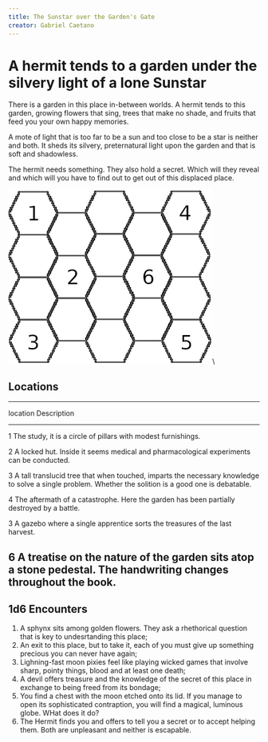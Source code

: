 ```yaml
---
title: The Sunstar over the Garden's Gate
creator: Gabriel Caetano
---
```


# A hermit tends to a garden under the silvery light of a lone Sunstar

There is a garden in this place in-between worlds. A hermit tends to this garden, growing flowers that sing, trees that make no shade, and fruits that feed you your own happy memories.

A mote of light that is too far to be a sun and too close to be a star is neither and both. It sheds its silvery, preternatural light upon the garden and that is soft and shadowless.

The hermit needs something. They also hold a secret. Which will they reveal and which will you have to find out to get out of this displaced place.

![A hex map showing six locations.](./hexmap.png "")\ 

## Locations

------------------------------------------------ 
location   Description
---------  ------------------------------------- 
1          The study, it is a circle of
           pillars with modest furnishings.

2          A locked hut. Inside it seems
           medical and pharmacological
           experiments can be conducted.

3          A tall translucid tree that when
           touched, imparts the necessary
           knowledge to solve a single
           problem. Whether the solition is
           a good one is debatable.

4          The aftermath of a catastrophe.
           Here the garden has been partially
           destroyed by a battle.

3          A gazebo where a single apprentice
           sorts the treasures of the last
           harvest.

6          A treatise on the nature of the
           garden sits atop a stone pedestal.
           The handwriting changes throughout
           the book.
------------------------------------------------ 

## 1d6 Encounters

1. A sphynx sits among golden flowers. They ask a rhethorical question that is key to undesrtanding this place;
2. An exit to this place, but to take it, each of you must give up something precious you can never have again;
3. Lighning-fast moon pixies feel like playing wicked games that involve sharp, pointy things, blood and at least one death;
4. A devil offers treasure and the knowledge of the secret of this place in exchange to being freed from its bondage;
5. You find a chest with the moon etched onto its lid. If you manage to open its sophisticated contraption, you will find a magical, luminous globe. WHat does it do?
6. The Hermit finds you and offers to tell you a secret or to accept helping them. Both are unpleasant and neither is escapable.